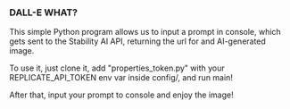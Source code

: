 ### DALL-E WHAT?

This simple Python program allows us to input a prompt in console, which gets sent to the Stability AI API, returning the url for and AI-generated image.

To use it, just clone it, add "properties_token.py" with your REPLICATE_API_TOKEN env var inside config/, and run main!

After that, input your prompt to console and enjoy the image!